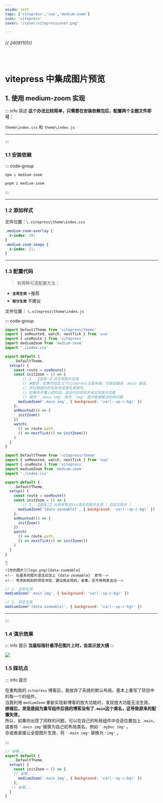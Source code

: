 ```yaml
---
aside: left
tags: ['vitepress','vue','medium-zoom']
icon: 'vitepress'
cover: '/cover/vitepresscover.png'

---
```


###### {{ 24091101}}
 
<br/>

# vitepress 中集成图片预览



## 1. 使用 medium-zoom 实现

::: info <Badge type='tip'>简述</Badge>
**这个办法比较简单，只需要在安装依赖包后，配置两个主题文件即可：**  

`theme\index.css` 和 `theme\index.js` 

---


<!-- |`维度`|`评分`|
|:---:|:---:|
|**快捷集成**| ❤❤❤❤🤍|
|**实用程度**| ❤❤❤❤🤍|
|**推荐指数**| ❤❤❤❤❤| -->


:::


### 1.1 安装依赖

::: code-group

```shell [npm]
npm i medium-zoom
```

```shell [pnpm]
pnpm i medium-zoom
```

:::


---

### 1.2 添加样式

文件位置：`\.vitepress\theme\index.css`

```css
.medium-zoom-overlay {
  z-index: 20;
}
.medium-zoom-image {
  z-index: 21;
}

```

---

### 1.3 配置代码


> 有两种可选配置方法：

- **`全局生效`** <Badge type='warning'>⭐推荐</Badge> 
- **`部分生效`** <Badge type='danger'>不建议</Badge>




文件位置： `\.vitepress\theme\index.js`


::: code-group

```js [1️⃣ 全局生效]
import DefaultTheme from 'vitepress/theme'
import { onMounted, watch, nextTick } from 'vue'
import { useRoute } from 'vitepress'
import mediumZoom from 'medium-zoom'
import './index.css'

export default {
  ...DefaultTheme,
  setup() {
    const route = useRoute()
    const initZoom = () => {
        // 1. 【选择一】对全局图片生效
        // ❌警告：如果你自定义了vitepress主题布局，可能会缺失 .main 类名，
        // 所以根据你的实际布局类名来填写，
        // 如果你不懂上述的话，且运行后项目并未实现放大功能
        // 请将 '.main img' 改为 'img' 或许能够解决你的问题
      mediumZoom('.main img', { background: 'var(--vp-c-bg)' })
    };
    onMounted(() => {
      initZoom()
    })
    watch(
      () => route.path,
      () => nextTick(() => initZoom())
    )
  }
}
```



```js [2️⃣ 特定生效]
import DefaultTheme from 'vitepress/theme'
import { onMounted, watch, nextTick } from 'vue'
import { useRoute } from 'vitepress'
import mediumZoom from 'medium-zoom'
import './index.css'

export default {
  ...DefaultTheme,
  setup() {
    const route = useRoute()
    const initZoom = () => {
        // 2. 【选择二】对具有特定css类名的图片生效（ 见后文提示 ）
      mediumZoom('[data-zoomable]', { background: 'var(--vp-c-bg)' })
    };
    onMounted(() => {
      initZoom()
    })
    watch(
      () => route.path,
      () => nextTick(() => initZoom())
    )
  }
}
```


```md:line-numbers{2} [特定生效的演示]
👇
![你的图片](logo.png){data-zoomable}
<!-- 在基本的图片语法后加上 {data-zoomable}  即可-->
<!-- 考虑到和别的项目冲突，建议用全局的，省事，还不用特意去记-->
```


```js [快捷更改]
// 1. 全局生效
mediumZoom('.main img', { background: 'var(--vp-c-bg)' })

// 2. 特定生效
mediumZoom('[data-zoomable]', { background: 'var(--vp-c-bg)' })
```
---


:::






### 1.4 演示效果

::: info <Badge type='warning'>提示</Badge>
**当鼠标指针悬浮在图片上时，会显示放大镜**
:::


![](/others/24082801.png)


### 1.5 踩坑点

::: info <Badge type='warning'>提示</Badge>

在重构我的 `vitepress` 博客后，我放弃了系统的默认布局，基本上重写了项目中的每一个的组件，  
当我利用 `mediumZoom` 重新实现新博客的放大功能时，发现放大功能无法生效，  
**排错后，发现是因为重写组件后我的博客没有了`.main`这个类名，这导致原来的配置失效，**   
所以，如果你出现了同样的问题，可以在自己的布局组件中合适位置加上 `.main`，  
或者将 `'.main img'`替换为自己的布局类名，例如 `'.myDoc img'` ，  
亦或者直接让全部图片生效，将 `'.main img'` 替换为 `'img'` 。

:::



```js
// 省略...
export default {
  ...DefaultTheme,
  setup() {
    const initZoom = () => {
    // 省略...
      mediumZoom('.main img', { background: 'var(--vp-c-bg)' })
    };
   // 省略...
  }
}
```